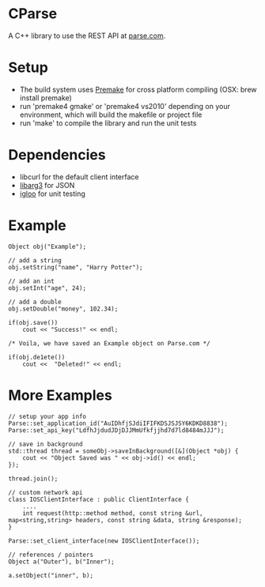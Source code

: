 CParse
======
A C++ library to use the REST API at [parse.com](http://parse.com).


Setup
=====
- The build system uses [Premake](http://industriousone.com/premake) for cross platform compiling (OSX: brew install premake)
- run 'premake4 gmake' or 'premake4 vs2010' depending on your environment, which will build the makefile or project file
- run 'make' to compile the library and run the unit tests

Dependencies
============

- libcurl for the default client interface
- [libarg3](http://github.com/c0der78/arg3) for JSON
- [igloo](http://igloo-testing.org) for unit testing

Example
=======
```
Object obj("Example");

// add a string
obj.setString("name", "Harry Potter");

// add an int
obj.setInt("age", 24);

// add a double
obj.setDouble("money", 102.34);

if(obj.save())
	cout << "Success!" << endl;

/* Voila, we have saved an Example object on Parse.com */

if(obj.de1ete())
	cout <<  "Deleted!" << endl;

```

More Examples
=============

```
// setup your app info
Parse::set_application_id("AuIDhfjSJdiIFIFKDSJSJSY6KDKD8838");
Parse::set_api_key("LdfhJjdudJDjDJJMmUfkfjjhd7d7ld8484mJJJ");
```

```
// save in background
std::thread thread = someObj->saveInBackground([&](Object *obj) {
	cout << "Object Saved was " << obj->id() << endl;
});

thread.join();
```

```
// custom network api
class IOSClientInterface : public ClientInterface {
	....
	int request(http::method method, const string &url, map<string,string> headers, const string &data, string &response);
}

Parse::set_client_interface(new IOSClientInterface());
```

```
// references / pointers
Object a("Outer"), b("Inner");

a.setObject("inner", b);
```



